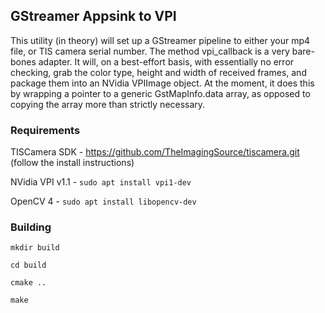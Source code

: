 ## GStreamer Appsink to VPI

This utility (in theory) will set up a GStreamer pipeline to either your mp4 file, or TIS camera serial number.
The method vpi_callback is a very bare-bones adapter. It will, on a best-effort basis, with essentially no error checking,
grab the color type, height and width of received frames, and package them into an NVidia VPIImage object. 
At the moment, it does this by wrapping a pointer to a generic GstMapInfo.data array, as opposed to copying the array more than strictly necessary.

### Requirements

TISCamera SDK - https://github.com/TheImagingSource/tiscamera.git (follow the install instructions)

NVidia VPI v1.1 - `sudo apt install vpi1-dev`

OpenCV 4 - `sudo apt install libopencv-dev`

### Building

`mkdir build`

`cd build`

`cmake ..`

`make`

